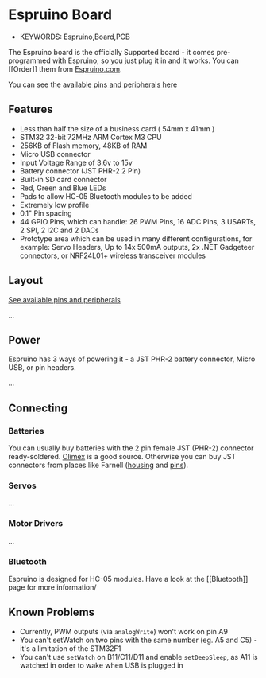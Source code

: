 <!--- Copyright (c) 2013 Gordon Williams, Pur3 Ltd. See the file LICENSE for copying permission. -->
Espruino Board
=============

* KEYWORDS: Espruino,Board,PCB

The Espruino board is the officially Supported board - it comes pre-programmed with Espruino, so you just plug it in and it works. You can [[Order]] them from [Espruino.com](http://www.espruino.com).

You can see the [available pins and peripherals here](http://www.espruino.com/ReferenceESPRUINOBOARD)

Features
-------

* Less than half the size of a business card ( 54mm x 41mm )
* STM32 32-bit 72MHz ARM Cortex M3 CPU
* 256KB of Flash memory, 48KB of RAM
* Micro USB connector
* Input Voltage Range of 3.6v to 15v
* Battery connector (JST PHR-2 2 Pin)
* Built-in SD card connector
* Red, Green and Blue LEDs
* Pads to allow HC-05 Bluetooth modules to be added
* Extremely low profile
* 0.1" Pin spacing
* 44 GPIO Pins, which can handle: 26 PWM Pins, 16 ADC Pins, 3 USARTs, 2 SPI, 2 I2C and 2 DACs
* Prototype area which can be used in many different configurations, for example: Servo Headers, Up to 14x 500mA outputs, 2x .NET Gadgeteer connectors, or NRF24L01+ wireless transceiver modules

Layout
-----

[See available pins and peripherals](http://www.espruino.com/ReferenceESPRUINOBOARD)

...

Power
----

Espruino has 3 ways of powering it - a JST PHR-2 battery connector, Micro USB, or pin headers.

...

Connecting
---------

### Batteries
You can usually buy batteries with the 2 pin female JST (PHR-2) connector ready-soldered. [Olimex](https://www.olimex.com/Products/Power/) is a good source. Otherwise you can buy JST connectors from places like Farnell ([housing](http://uk.farnell.com/jst-japan-solderless-terminals/phr-2/housing-2way-2mm/dp/3616186?Ntt=361-6186) and [pins](http://uk.farnell.com/jst-japan-solderless-terminals/sph-002t-p0-5s/contact-loose-piece-0-05-0-22mm/dp/3617210?Ntt=361-7210)).

### Servos
...

### Motor Drivers
...

### Bluetooth
Espruino is designed for HC-05 modules. Have a look at the [[Bluetooth]] page for more information/

Known Problems
------------

* Currently, PWM outputs (via ```analogWrite```) won't work on pin A9
* You can't setWatch on two pins with the same number (eg. A5 and C5) - it's a limitation of the STM32F1
* You can't use ```setWatch``` on B11/C11/D11 and enable ```setDeepSleep```, as A11 is watched in order to wake when USB is plugged in
